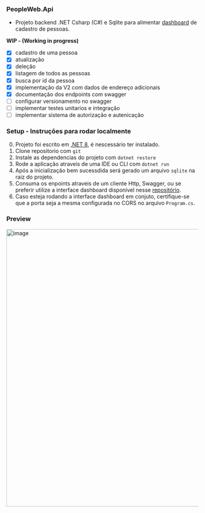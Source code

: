### PeopleWeb.Api

- Projeto backend .NET Csharp (C#) e Sqlite para alimentar [dashboard](https://github.com/lucasdasial/PeopleWeb.App) de cadastro de pessoas.

**WIP - (Working in progress)**

- [x] cadastro de uma pessoa
- [x] atualização
- [x] deleção
- [x] listagem de todos as pessoas
- [x] busca por id da pessoa
- [x] implementação da V2 com dados de endereço adicionais
- [x] documentação dos endpoints com swagger
- [ ] configurar versionamento no swagger
- [ ] implementar testes unitarios e integração
- [ ] implementar sistema de autorização e autenicação

### Setup - Instruções para rodar localmente

0. Projeto foi escrito em [.NET 8](https://dotnet.microsoft.com/pt-br/download/dotnet/8.0), é nescessário ter instalado.
1. Clone repositorio com `git`
2. Instale as dependencias do projeto com `dotnet restore`
3. Rode a aplicação atraveis de uma IDE ou CLI com `dotnet run`
4. Após a inicialização bem sucessdida será gerado um arquivo `sqlite` na raiz do projeto.
5. Consuma os enpoints atraveis de um cliente Http, Swagger, ou se preferir utilize a interface dashboard disponível nesse [repositório](https://github.com/lucasdasial/PeopleWeb.App).
6. Caso esteja rodando a interface dashboard em conjuto, certifique-se que a porta seja a mesma configurada no CORS no arquivo `Program.cs`.


### Preview
<img width="1422" height="725" alt="image" src="https://github.com/user-attachments/assets/f5284035-ae54-440f-9216-c47e0e746a82" />
